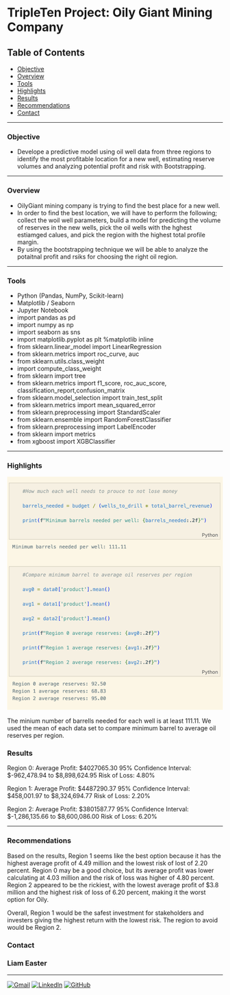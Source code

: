# TripleTen Project: Oily Giant Mining Company

## Table of Contents

- [Objective](#objective)
- [Overview](#overview)
- [Tools](#tools)
- [Highlights](#highlights)
- [Results](#results)
- [Recommendations](#recommendations)
- [Contact](#contact)
---

### Objective   
- Develope a predictive model using oil well data from three regions to identify the most profitable location for a new well, estimating reserve volumes and analyzing potential profit and risk with Bootstrapping.
---

###  Overview

- OilyGiant mining company is trying to find the best place for a new well. 
- In order to find the best location, we will have to perform the following; collect the woil well parameters, build a model for predicting the volume of reserves in the new wells, pick the oil wells with the hghest estiamged calues, and pick the region with the highest total profile margin. 
- By using the bootstrapping technique we will be able to analyze the potaitnal profit and rsiks for choosing the right oil region. 
 


---

### Tools

- Python (Pandas, NumPy, Scikit-learn)
- Matplotlib / Seaborn
- Jupyter Notebook
- import pandas as pd
- import numpy as np
- import seaborn as sns
- import matplotlib.pyplot as plt
%matplotlib inline
- from sklearn.linear_model import LinearRegression
- from sklearn.metrics import roc_curve, auc
- from sklearn.utils.class_weight
- import compute_class_weight
- from sklearn import tree
- from sklearn.metrics import f1_score, roc_auc_score, classification_report,confusion_matrix
- from sklearn.model_selection import train_test_split
- from sklearn.metrics import mean_squared_error
- from sklearn.preprocessing import StandardScaler
- from sklearn.ensemble import RandomForestClassifier
- from sklearn.preprocessing import LabelEncoder
- from sklearn import metrics
- from xgboost import XGBClassifier

---

### Highlights
![code of the minimum barrel to average oil reserves per region](image.png)

The minium number of barrells needed for each well is at least 111.11. We used the mean of each data set to compare minimum barrel to average oil reserves per region.

### Results

Region 0:
 Average Profit: $4027065.30
 95% Confidence Interval: $-962,478.94 to $8,898,624.95
 Risk of Loss: 4.80%

Region 1:
 Average Profit: $4487290.37
 95% Confidence Interval: $458,001.97 to $8,324,694.77
 Risk of Loss: 2.20%

Region 2:
 Average Profit: $3801587.77
 95% Confidence Interval: $-1,286,135.66 to $8,600,086.00
 Risk of Loss: 6.20%



---

### Recommendations

Based on the results, Region 1 seems like the best option because it has the highest average profit of 4.49 million and the lowest risk of lost of 2.20 percent. Region 0 may be a good choice, but its average profit was lower calculating at 4.03 million and the risk of loss was higher of 4.80 percent. Region 2 appeared to be the rickiest, with the lowest average profit of $3.8 million and the highest risk of loss of 6.20 percent, making it the worst option for Oily. 

Overall, Region 1 would be the safest investment for stakeholders and investers giving the highest return with the lowest risk. The region to avoid would be Region 2. 




### Contact
### Liam Easter
---
[![Gmail](https://img.shields.io/badge/Gmail-D14836?style=for-the-badge&logo=gmail&logoColor=white)](mailto:liameaster95@gmail.com)
[![LinkedIn](https://img.shields.io/badge/LinkedIn-0077B5?style=for-the-badge&logo=linkedin&logoColor=white)](www.linkedin.com/in/liameaster95)
[![GitHub](https://img.shields.io/badge/GitHub-100000?style=for-the-badge&logo=github&logoColor=white)](https://github.com/11Liam)